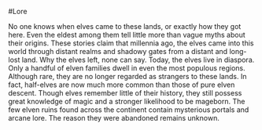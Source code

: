 #Lore 

No one knows when elves came to these lands, or exactly how they got here. Even the eldest among them tell little more than vague myths about their origins. These stories claim that millennia ago, the elves came into this world through distant realms and shadowy gates from a distant and long-lost land. Why the elves left, none can say. Today, the elves live in diaspora. Only a handful of elven families dwell in even the most populous regions. Although rare, they are no longer regarded as strangers to these lands. In fact, half-elves are now much more common than those of pure elven descent. Though elves remember little of their history, they still possess great knowledge of magic and a stronger likelihood to be mageborn. The few elven ruins found across the continent contain mysterious portals and arcane lore. The reason they were abandoned remains unknown.